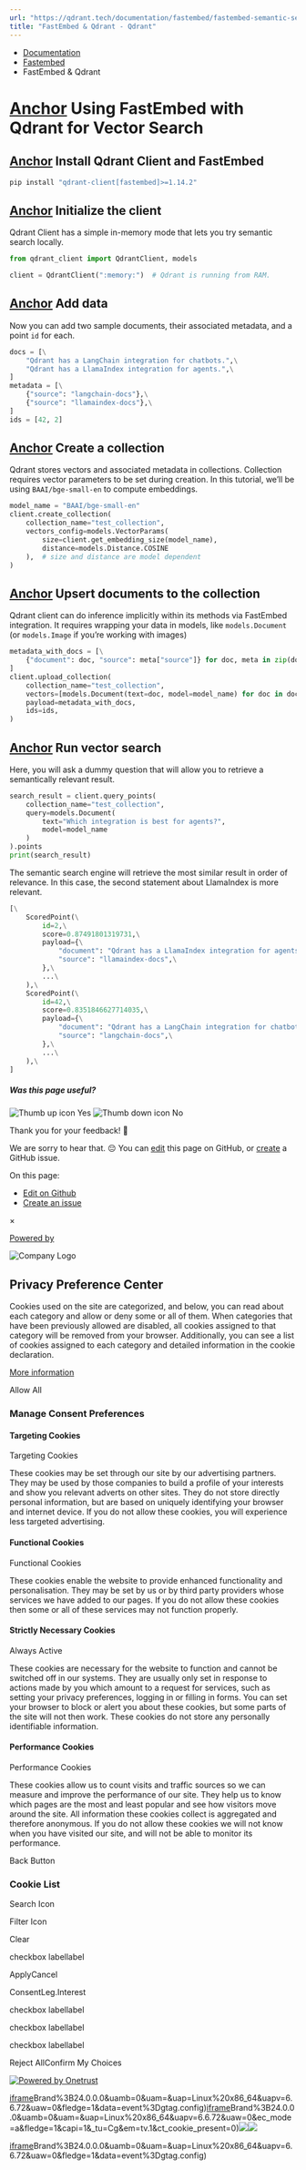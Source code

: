 ```yaml
---
url: "https://qdrant.tech/documentation/fastembed/fastembed-semantic-search/"
title: "FastEmbed & Qdrant - Qdrant"
---
```


- [Documentation](https://qdrant.tech/documentation/)
- [Fastembed](https://qdrant.tech/documentation/fastembed/)
- FastEmbed & Qdrant

# [Anchor](https://qdrant.tech/documentation/fastembed/fastembed-semantic-search/\#using-fastembed-with-qdrant-for-vector-search) Using FastEmbed with Qdrant for Vector Search

## [Anchor](https://qdrant.tech/documentation/fastembed/fastembed-semantic-search/\#install-qdrant-client-and-fastembed) Install Qdrant Client and FastEmbed

```python
pip install "qdrant-client[fastembed]>=1.14.2"

```

## [Anchor](https://qdrant.tech/documentation/fastembed/fastembed-semantic-search/\#initialize-the-client) Initialize the client

Qdrant Client has a simple in-memory mode that lets you try semantic search locally.

```python
from qdrant_client import QdrantClient, models

client = QdrantClient(":memory:")  # Qdrant is running from RAM.

```

## [Anchor](https://qdrant.tech/documentation/fastembed/fastembed-semantic-search/\#add-data) Add data

Now you can add two sample documents, their associated metadata, and a point `id` for each.

```python
docs = [\
    "Qdrant has a LangChain integration for chatbots.",\
    "Qdrant has a LlamaIndex integration for agents.",\
]
metadata = [\
    {"source": "langchain-docs"},\
    {"source": "llamaindex-docs"},\
]
ids = [42, 2]

```

## [Anchor](https://qdrant.tech/documentation/fastembed/fastembed-semantic-search/\#create-a-collection) Create a collection

Qdrant stores vectors and associated metadata in collections.
Collection requires vector parameters to be set during creation.
In this tutorial, we’ll be using `BAAI/bge-small-en` to compute embeddings.

```python
model_name = "BAAI/bge-small-en"
client.create_collection(
    collection_name="test_collection",
    vectors_config=models.VectorParams(
        size=client.get_embedding_size(model_name),
        distance=models.Distance.COSINE
    ),  # size and distance are model dependent
)

```

## [Anchor](https://qdrant.tech/documentation/fastembed/fastembed-semantic-search/\#upsert-documents-to-the-collection) Upsert documents to the collection

Qdrant client can do inference implicitly within its methods via FastEmbed integration.
It requires wrapping your data in models, like `models.Document` (or `models.Image` if you’re working with images)

```python
metadata_with_docs = [\
    {"document": doc, "source": meta["source"]} for doc, meta in zip(docs, metadata)\
]
client.upload_collection(
    collection_name="test_collection",
    vectors=[models.Document(text=doc, model=model_name) for doc in docs],
    payload=metadata_with_docs,
    ids=ids,
)

```

## [Anchor](https://qdrant.tech/documentation/fastembed/fastembed-semantic-search/\#run-vector-search) Run vector search

Here, you will ask a dummy question that will allow you to retrieve a semantically relevant result.

```python
search_result = client.query_points(
    collection_name="test_collection",
    query=models.Document(
        text="Which integration is best for agents?",
        model=model_name
    )
).points
print(search_result)

```

The semantic search engine will retrieve the most similar result in order of relevance. In this case, the second statement about LlamaIndex is more relevant.

```python
[\
    ScoredPoint(\
        id=2,\
        score=0.87491801319731,\
        payload={\
            "document": "Qdrant has a LlamaIndex integration for agents.",\
            "source": "llamaindex-docs",\
        },\
        ...\
    ),\
    ScoredPoint(\
        id=42,\
        score=0.8351846627714035,\
        payload={\
            "document": "Qdrant has a LangChain integration for chatbots.",\
            "source": "langchain-docs",\
        },\
        ...\
    ),\
]

```

##### Was this page useful?

![Thumb up icon](https://qdrant.tech/icons/outline/thumb-up.svg)
Yes
![Thumb down icon](https://qdrant.tech/icons/outline/thumb-down.svg)
No

Thank you for your feedback! 🙏

We are sorry to hear that. 😔 You can [edit](https://qdrant.tech/github.com/qdrant/landing_page/tree/master/qdrant-landing/content/documentation/fastembed/fastembed-semantic-search.md) this page on GitHub, or [create](https://github.com/qdrant/landing_page/issues/new/choose) a GitHub issue.

On this page:

- [Edit on Github](https://github.com/qdrant/landing_page/tree/master/qdrant-landing/content/documentation/fastembed/fastembed-semantic-search.md)
- [Create an issue](https://github.com/qdrant/landing_page/issues/new/choose)

×

[Powered by](https://qdrant.tech/)

![Company Logo](https://cdn.cookielaw.org/logos/static/ot_company_logo.png)

## Privacy Preference Center

Cookies used on the site are categorized, and below, you can read about each category and allow or deny some or all of them. When categories that have been previously allowed are disabled, all cookies assigned to that category will be removed from your browser.
Additionally, you can see a list of cookies assigned to each category and detailed information in the cookie declaration.


[More information](https://qdrant.tech/legal/privacy-policy/#cookies-and-web-beacons)

Allow All

### Manage Consent Preferences

#### Targeting Cookies

Targeting Cookies

These cookies may be set through our site by our advertising partners. They may be used by those companies to build a profile of your interests and show you relevant adverts on other sites. They do not store directly personal information, but are based on uniquely identifying your browser and internet device. If you do not allow these cookies, you will experience less targeted advertising.

#### Functional Cookies

Functional Cookies

These cookies enable the website to provide enhanced functionality and personalisation. They may be set by us or by third party providers whose services we have added to our pages. If you do not allow these cookies then some or all of these services may not function properly.

#### Strictly Necessary Cookies

Always Active

These cookies are necessary for the website to function and cannot be switched off in our systems. They are usually only set in response to actions made by you which amount to a request for services, such as setting your privacy preferences, logging in or filling in forms. You can set your browser to block or alert you about these cookies, but some parts of the site will not then work. These cookies do not store any personally identifiable information.

#### Performance Cookies

Performance Cookies

These cookies allow us to count visits and traffic sources so we can measure and improve the performance of our site. They help us to know which pages are the most and least popular and see how visitors move around the site. All information these cookies collect is aggregated and therefore anonymous. If you do not allow these cookies we will not know when you have visited our site, and will not be able to monitor its performance.

Back Button

### Cookie List

Search Icon

Filter Icon

Clear

checkbox labellabel

ApplyCancel

ConsentLeg.Interest

checkbox labellabel

checkbox labellabel

checkbox labellabel

Reject AllConfirm My Choices

[![Powered by Onetrust](https://cdn.cookielaw.org/logos/static/powered_by_logo.svg)](https://www.onetrust.com/products/cookie-consent/)

[iframe](https://td.doubleclick.net/td/rul/10862264272?random=1748573636192&cv=11&fst=1748573636192&fmt=3&bg=ffffff&guid=ON&async=1&gtm=45be55s2v9117590405z8898302740za200zb898302740&gcd=13l3l3l3l1l1&dma=0&tag_exp=101509157~103116026~103130498~103130500~103200004~103233427~103252644~103252646~103351869~103351871~104481633~104481635~104559073~104559075~104573694&ptag_exp=101509157~103116026~103130498~103130500~103200004~103233427~103252644~103252646~103351866~103351868~104481633~104481635~104559073~104559075~104611959~104611961&u_w=1280&u_h=1024&url=https%3A%2F%2Fqdrant.tech%2Fdocumentation%2Ffastembed%2Ffastembed-semantic-search%2F&_ng=1&hn=www.googleadservices.com&frm=0&tiba=FastEmbed%20%26%20Qdrant%20-%20Qdrant&npa=0&pscdl=noapi&auid=822572258.1748573636&uaa=x86&uab=64&uafvl=Google%2520Chrome%3B137.0.7151.55%7CChromium%3B137.0.7151.55%7CNot%252FA)Brand%3B24.0.0.0&uamb=0&uam=&uap=Linux%20x86_64&uapv=6.6.72&uaw=0&fledge=1&data=event%3Dgtag.config)[iframe](https://td.doubleclick.net/td/rul/10862264272?random=1748573636145&cv=11&fst=1748573636145&fmt=3&bg=ffffff&guid=ON&async=1&gcl_ctr=1&gtm=45be55s2v9117590405z8898302740za200zb898302740&gcd=13l3l3l3l1l1&dma=0&tag_exp=101509157~103116026~103130498~103130500~103200004~103233427~103252644~103252646~103351869~103351871~104481633~104481635~104559073~104559075~104573694&ptag_exp=101509157~103116026~103130498~103130500~103200004~103233427~103252644~103252646~103351866~103351868~104481633~104481635~104559073~104559075~104611959~104611961&u_w=1280&u_h=1024&url=https%3A%2F%2Fqdrant.tech%2Fdocumentation%2Ffastembed%2Ffastembed-semantic-search%2F&_ng=1&label=_FJrCMev-7EDEND_w7so&hn=www.googleadservices.com&frm=0&tiba=FastEmbed%20%26%20Qdrant%20-%20Qdrant&value=0&bttype=purchase&npa=0&pscdl=noapi&auid=822572258.1748573636&uaa=x86&uab=64&uafvl=Google%2520Chrome%3B137.0.7151.55%7CChromium%3B137.0.7151.55%7CNot%252FA)Brand%3B24.0.0.0&uamb=0&uam=&uap=Linux%20x86_64&uapv=6.6.72&uaw=0&ec_mode=a&fledge=1&capi=1&_tu=Cg&em=tv.1&ct_cookie_present=0)![](https://t.co/1/i/adsct?bci=4&dv=America%2FAdak%26en-US%2Cen%26Google%20Inc.%26Linux%20x86_64%26255%261280%261024%264%2624%261280%261024%260%26na&eci=3&event=%7B%7D&event_id=265610a3-7769-41ee-9d5e-3c8f60a564ce&integration=advertiser&p_id=Twitter&p_user_id=0&pl_id=209b243b-2ebf-4d96-b895-0c7b07c1f24e&tw_document_href=https%3A%2F%2Fqdrant.tech%2Fdocumentation%2Ffastembed%2Ffastembed-semantic-search%2F&tw_iframe_status=0&txn_id=o81g6&type=javascript&version=2.3.33)![](https://analytics.twitter.com/1/i/adsct?bci=4&dv=America%2FAdak%26en-US%2Cen%26Google%20Inc.%26Linux%20x86_64%26255%261280%261024%264%2624%261280%261024%260%26na&eci=3&event=%7B%7D&event_id=265610a3-7769-41ee-9d5e-3c8f60a564ce&integration=advertiser&p_id=Twitter&p_user_id=0&pl_id=209b243b-2ebf-4d96-b895-0c7b07c1f24e&tw_document_href=https%3A%2F%2Fqdrant.tech%2Fdocumentation%2Ffastembed%2Ffastembed-semantic-search%2F&tw_iframe_status=0&txn_id=o81g6&type=javascript&version=2.3.33)

[iframe](https://td.doubleclick.net/td/rul/10862264272?random=1748573637024&cv=11&fst=1748573637024&fmt=3&bg=ffffff&guid=ON&async=1&gtm=45be55s2v9117590405za200zb898302740&gcd=13l3l3l3l1l1&dma=0&tag_exp=101509157~103116026~103130498~103130500~103200004~103233427~103252644~103252646~103351869~103351871~104481633~104481635~104559073~104559075~104573694&ptag_exp=101509157~103116026~103130498~103130500~103200004~103233427~103252644~103252646~103351866~103351868~104481633~104481635~104559073~104559075~104611959~104611961&u_w=1280&u_h=1024&url=https%3A%2F%2Fqdrant.tech%2Fdocumentation%2Ffastembed%2Ffastembed-semantic-search%2F&_ng=1&hn=www.googleadservices.com&frm=0&tiba=FastEmbed%20%26%20Qdrant%20-%20Qdrant&did=dZTQ1Zm&gdid=dZTQ1Zm&npa=0&pscdl=noapi&auid=822572258.1748573636&uaa=x86&uab=64&uafvl=Google%2520Chrome%3B137.0.7151.55%7CChromium%3B137.0.7151.55%7CNot%252FA)Brand%3B24.0.0.0&uamb=0&uam=&uap=Linux%20x86_64&uapv=6.6.72&uaw=0&fledge=1&data=event%3Dgtag.config)